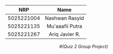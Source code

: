 <div align=center>

|    NRP     |      Name      |
| :--------: | :------------: |
| 5025221004 | Nashwan Rasyid |
| 5025221135 | Mu'aaafii Putra|
| 5025221267 | Ariq Javier R. |

#_(Quiz 2 Group Project)_

</div>
